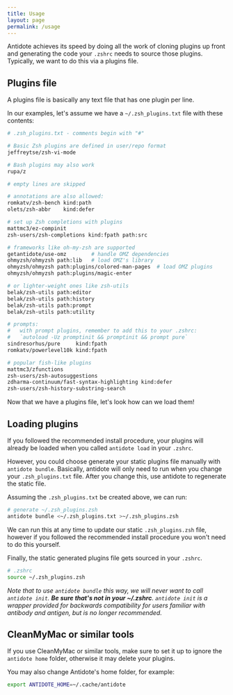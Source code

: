 ```yaml
---
title: Usage
layout: page
permalink: /usage
---
```


Antidote achieves its speed by doing all the work of cloning plugins up front and
generating the code your `.zshrc` needs to source those plugins. Typically, we want to
do this via a plugins file.

## Plugins file

A plugins file is basically any text file that has one plugin per line.

In our examples, let's assume we have a `~/.zsh_plugins.txt` file with these
contents:

```zsh
# .zsh_plugins.txt - comments begin with "#"

# Basic Zsh plugins are defined in user/repo format
jeffreytse/zsh-vi-mode

# Bash plugins may also work
rupa/z

# empty lines are skipped

# annotations are also allowed:
romkatv/zsh-bench kind:path
olets/zsh-abbr    kind:defer

# set up Zsh completions with plugins
mattmc3/ez-compinit
zsh-users/zsh-completions kind:fpath path:src

# frameworks like oh-my-zsh are supported
getantidote/use-omz        # handle OMZ dependencies
ohmyzsh/ohmyzsh path:lib   # load OMZ's library
ohmyzsh/ohmyzsh path:plugins/colored-man-pages  # load OMZ plugins
ohmyzsh/ohmyzsh path:plugins/magic-enter

# or lighter-weight ones like zsh-utils
belak/zsh-utils path:editor
belak/zsh-utils path:history
belak/zsh-utils path:prompt
belak/zsh-utils path:utility

# prompts:
#   with prompt plugins, remember to add this to your .zshrc:
#   `autoload -Uz promptinit && promptinit && prompt pure`
sindresorhus/pure     kind:fpath
romkatv/powerlevel10k kind:fpath

# popular fish-like plugins
mattmc3/zfunctions
zsh-users/zsh-autosuggestions
zdharma-continuum/fast-syntax-highlighting kind:defer
zsh-users/zsh-history-substring-search
```

Now that we have a plugins file, let's look how can we load them!

## Loading plugins

If you followed the recommended install procedure, your plugins will already be loaded
when you called `antidote load` in your `.zshrc`.

However, you could choose generate your static plugins file manually with
`antidote bundle`. Basically, antidote will only need to run when you change your
`.zsh_plugins.txt` file. After you change this, use antidote to regenerate the static
file.

Assuming the `.zsh_plugins.txt` be created above, we can run:

```zsh
# generate ~/.zsh_plugins.zsh
antidote bundle <~/.zsh_plugins.txt >~/.zsh_plugins.zsh
```

We can run this at any time to update our static `.zsh_plugins.zsh` file, however if you
followed the recommended install procedure you won't need to do this yourself.

Finally, the static generated plugins file gets sourced in your `.zshrc`.

```zsh
# .zshrc
source ~/.zsh_plugins.zsh
```

_Note that to use `antidote bundle` this way, we will never want to call
`antidote init`. **Be sure that's not in your ~/.zshrc**. `antidote init` is a wrapper
provided for backwards compatibility for users familiar with antibody and antigen, but
is no longer recommended._

## CleanMyMac or similar tools

If you use CleanMyMac or similar tools, make sure to set it up to ignore the `antidote
home` folder, otherwise it may delete your plugins.

You may also change Antidote's home folder, for example:

```zsh
export ANTIDOTE_HOME=~/.cache/antidote
```
